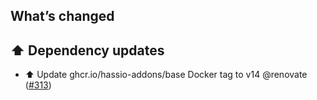 ## What’s changed

## ⬆️ Dependency updates

- ⬆️ Update ghcr.io/hassio-addons/base Docker tag to v14 @renovate ([#313](https://github.com/hassio-addons/addon-tasmoadmin/pull/313))
